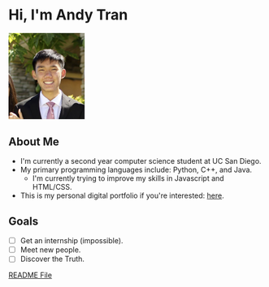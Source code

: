 # Hi, I'm Andy Tran
<img src="/images/me.png" alt="me" width="150"/>


## About Me
- I'm currently a second year computer science student at UC San Diego. 
- My primary programming languages include: Python, C++, and Java.
  -   I'm currently trying to improve my skills in Javascript and HTML/CSS.
- This is my personal digital portfolio if you're interested: [here](https://alt012ucsd.github.io/).

## Goals
- [ ] Get an internship (impossible).
- [ ] Meet new people.
- [ ] Discover the Truth.

[README File](README.md)
